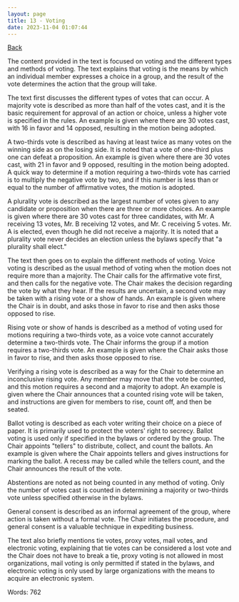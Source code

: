 ```yaml
---
layout: page
title: 13 - Voting
date: 2023-11-04 01:07:44
---
```


[Back](./)


The content provided in the text is focused on voting and the different types and methods of voting. The text explains that voting is the means by which an individual member expresses a choice in a group, and the result of the vote determines the action that the group will take.

The text first discusses the different types of votes that can occur. A majority vote is described as more than half of the votes cast, and it is the basic requirement for approval of an action or choice, unless a higher vote is specified in the rules. An example is given where there are 30 votes cast, with 16 in favor and 14 opposed, resulting in the motion being adopted.

A two-thirds vote is described as having at least twice as many votes on the winning side as on the losing side. It is noted that a vote of one-third plus one can defeat a proposition. An example is given where there are 30 votes cast, with 21 in favor and 9 opposed, resulting in the motion being adopted. A quick way to determine if a motion requiring a two-thirds vote has carried is to multiply the negative vote by two, and if this number is less than or equal to the number of affirmative votes, the motion is adopted.

A plurality vote is described as the largest number of votes given to any candidate or proposition when there are three or more choices. An example is given where there are 30 votes cast for three candidates, with Mr. A receiving 13 votes, Mr. B receiving 12 votes, and Mr. C receiving 5 votes. Mr. A is elected, even though he did not receive a majority. It is noted that a plurality vote never decides an election unless the bylaws specify that "a plurality shall elect."

The text then goes on to explain the different methods of voting. Voice voting is described as the usual method of voting when the motion does not require more than a majority. The Chair calls for the affirmative vote first, and then calls for the negative vote. The Chair makes the decision regarding the vote by what they hear. If the results are uncertain, a second vote may be taken with a rising vote or a show of hands. An example is given where the Chair is in doubt, and asks those in favor to rise and then asks those opposed to rise.

Rising vote or show of hands is described as a method of voting used for motions requiring a two-thirds vote, as a voice vote cannot accurately determine a two-thirds vote. The Chair informs the group if a motion requires a two-thirds vote. An example is given where the Chair asks those in favor to rise, and then asks those opposed to rise.

Verifying a rising vote is described as a way for the Chair to determine an inconclusive rising vote. Any member may move that the vote be counted, and this motion requires a second and a majority to adopt. An example is given where the Chair announces that a counted rising vote will be taken, and instructions are given for members to rise, count off, and then be seated.

Ballot voting is described as each voter writing their choice on a piece of paper. It is primarily used to protect the voters' right to secrecy. Ballot voting is used only if specified in the bylaws or ordered by the group. The Chair appoints "tellers" to distribute, collect, and count the ballots. An example is given where the Chair appoints tellers and gives instructions for marking the ballot. A recess may be called while the tellers count, and the Chair announces the result of the vote.

Abstentions are noted as not being counted in any method of voting. Only the number of votes cast is counted in determining a majority or two-thirds vote unless specified otherwise in the bylaws.

General consent is described as an informal agreement of the group, where action is taken without a formal vote. The Chair initiates the procedure, and general consent is a valuable technique in expediting business.

The text also briefly mentions tie votes, proxy votes, mail votes, and electronic voting, explaining that tie votes can be considered a lost vote and the Chair does not have to break a tie, proxy voting is not allowed in most organizations, mail voting is only permitted if stated in the bylaws, and electronic voting is only used by large organizations with the means to acquire an electronic system.

Words: 762